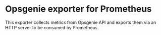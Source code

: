 # Opsgenie exporter for Prometheus

This exporter collects metrics from Opsgenie API and exports them via an HTTP server to be consumed by Prometheus.
